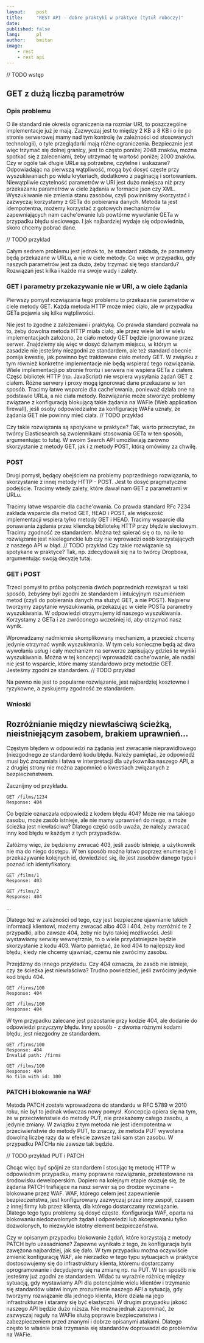 ```yaml
---
layout:    post
title:     "REST API - dobre praktyki w praktyce (tytuł roboczy)"
date:
published: false
lang:      pl
author:    bmitan
image:
    - rest
    - rest api
---
```



// TODO wstęp

## GET z dużą liczbą parametrów
### Opis problemu
O ile standard nie określa ograniczenia na rozmiar URI, to poszczególne implementacje już je mają. Zazwyczaj jest to między 2 KB a 8 KB i o ile po stronie serwerowej mamy nad tym kontrolę (w zależności od stosowanych technologii), o tyle przeglądarki mają różne ograniczenia. Bezpiecznie jest więc trzymać się dolnej granicy, jest to często poniżej 2048 znaków, można spotkać się z zaleceniami, żeby utrzymać tę wartość poniżej 2000 znaków. Czy w ogóle tak długie URLe są potrzebne, czytelne i wskazane? Odpowiadając na pierwszą wątpliwość, mogą być dosyć częste przy wyszukiwaniach po wielu kryteriach, dodatkowo z paginacją i sortowaniem. Niewątpliwie czytelność parametrów w URI jest dużo mniejsza niż przy przekazaniu parametrów w ciele żądania w formacie json czy XML. Wyszukiwanie nie zmienia stanu zasobów, czyli powinniśmy skorzystać i zazwyczaj korzystamy z GETa do pobierania danych. Metoda ta jest idempotentna, możemy korzystać z gotowych  mechanizmów zapewniających nam cache'owanie lub powtórne wywołanie GETa w przypadku błędu sieciowego. I jak najbardziej wydaje się odpowiednia, skoro chcemy pobrać dane.

// TODO przykład

Całym sednem problemu jest jednak to, że standard zakłada, że parametry będą przekazane w URLu, a nie w ciele metody. Co więc w przypadku, gdy naszych parametrów jest za dużo, żeby trzymać się tego standardu? Rozwiązań jest kilka i każde ma swoje wady i zalety.

### GET i parametry przekazywanie nie w URI, a w ciele żądania
Pierwszy pomysł rozwiązania tego problemu to przekazanie parametrów w ciele metody GET. Każda metoda HTTP może mieć ciało, ale w przypadku GETa pojawia się kilka wątpliwości.

Nie jest to zgodne z założeniami i praktyką. Co prawda standard pozwala na to, żeby dowolna metoda HTTP miała ciało, ale przez wiele lat i w wielu implementacjach założono, że ciało metody GET będzie ignorowane przez serwer. Znajdziemy się więc w dosyć dziwnym miejscu, w którym w zasadzie nie jesteśmy niezgodni ze standardem, ale też standard obecnie pomija kwestię, jak powinno być traktowane ciało metody GET. W związku z tym również konkretne implementacje nie będą wspierać tego rozwiązania.
Wiele implementacji po stronie frontu i serwera nie wspiera GETa z ciałem. Część bibliotek HTTP (np. JavaScript) nie wspiera wysyłania żądań GET z ciałem. Różne serwery i proxy mogą ignorować dane przekazane w ten sposób.
Tracimy łatwe wsparcie dla cache'owania, ponieważ działa one na podstawie URLa, a nie ciała metody.
Rozwiązanie może stworzyć problemy związane z konfiguracją blokującą takie żądania na WAFie (Web application firewall), jeśli osoby odpowiedzialne za konfigurację WAFa uznały, że żądania GET nie powinny mieć ciała.
// TODO przykład

Czy takie rozwiązania są spotykane w praktyce? Tak, warto przeczytać, że twórcy Elasticsearch są zwolennikami stosowania GETa w ten sposób, argumentując to tutaj. W swoim Search API umożliwiają zarówno skorzystanie z metody GET, jak i z metody POST, którą omówimy za chwilę.

### POST
Drugi pomysł, będący obejściem na problemy poprzedniego rozwiązania, to skorzystanie z innej metody HTTP - POST.  Jest to dosyć pragmatyczne podejście. Tracimy wtedy zalety, które dawał nam GET z parametrami w URLu.

Tracimy łatwe wsparcie dla cache'owania. Co prawda standard RFc 7234 zakłada wsparcie dla metod GET, HEAD i POST, ale większość implementacji wspiera tylko metody GET i HEAD.
Tracimy wsparcie dla ponawiania żądania przez kliencką bibliotekę HTTP przy błędzie sieciowym.
Tracimy zgodność ze standardem. Można też spierać się o to, na ile to rozwiązanie jest nieeleganckie lub czy nie wprowadzi osób korzystających z naszego API w błąd.
// TODO przykład
Czy takie rozwiązanie są spotykane w praktyce? Tak, np. zdecydowali się na to twórcy Dropboxa, argumentując swoją decyzję tutaj.

### GET i POST
Trzeci pomysł to próba połączenia dwóch poprzednich rozwiązań w taki sposób, żebyśmy byli zgodni ze standardem i intuicyjnym rozumieniem metod (czyli do pobierania danych ma służyć GET, a nie POST). Najpierw tworzymy zapytanie wyszukiwania, przekazując w ciele POSTa parametry wyszukiwania. W odpowiedzi otrzymujemy id naszego wyszukiwania. Korzystamy z GETa i ze zwróconego wcześniej id, aby otrzymać nasz wynik.

Wprowadzamy nadmiernie skomplikowany mechanizm, a przecież chcemy jedynie otrzymać wynik wyszukiwania. W tym celu konieczne będą aż dwa wywołania usług i cały mechanizm na serwerze zapisujący gdzieś te wyniki wyszukiwania.
Można w tej koncepcji wprowadzić cache'owanie, ale nadal nie jest to wsparcie, które mamy standardowo przy metodzie GET.
Jesteśmy zgodni ze standardem.
// TODO przykład

Na pewno nie jest to popularne rozwiązanie, jest najbardziej kosztowne i ryzykowne, a zyskujemy zgodność ze standardem.

### Wnioski

## Rozróżnianie między niewłaściwą ścieżką, nieistniejącym zasobem, brakiem uprawnień...

Częstym błędem w odpowiedzi na żądania jest zwracanie nieprawidłowego (niezgodnego ze standardem) kodu błędu.  Należy pamiętać, że odpowiedź musi być zrozumiała i łatwa w interpretacji dla użytkownika naszego API, a z drugiej strony nie można zapomnieć o kwestiach związanych z bezpieczeństwem.

Zacznijmy od przykładu.

```
GET /films/1234
Response: 404
```

Co będzie oznaczała odpowiedź z kodem błędu 404? Może nie ma takiego zasobu, może zasób istnieje, ale nie mamy uprawnień do niego, a może ścieżka jest niewłaściwa? Dlatego część osób uważa, że należy zwracać inny kod błędu w każdym z tych przypadków.

Załóżmy więc, że będziemy zwracać 403, jeśli zasób istnieje, a użytkownik nie ma do niego dostępu. W ten sposób można łatwo poprzez enumerację i przekazywanie kolejnych id, dowiedzieć się, ile jest zasobów danego typu i poznać ich identyfikatory.

```
GET /films/1
Response: 403
```

```
GET /films/2
Response: 404
```

...


Dlatego też w zależności od tego, czy jest bezpieczne ujawnianie takich informacji klientowi, możemy zwracać albo 403 i 404, żeby rozróżnić te 2 przypadki, albo zawsze 404, żeby nie było takiej możliwości. Jeśli wystawiamy serwisy wewnętrznie, to o wiele przydatniejsze będzie skorzystanie z kodu 403.  Warto pamiętać, że kod 404 to najlepszy kod błędu, kiedy nie chcemy ujawniać, czemu nie zwrócimy zasobu.



Przejdźmy do innego przykładu. Czy 404 oznacza, że zasób nie istnieje, czy że ścieżka jest niewłaściwa? Trudno powiedzieć, jeśli zwrócimy jedynie kod błędu 404.

```
GET /firms/100
Response: 404
```

```
GET /films/100
Response: 404
```
W tym przypadku zalecane jest pozostanie przy kodzie 404, ale dodanie do odpowiedzi przyczyny błędu. Inny sposób - z dwoma różnymi kodami błędu, jest niezgodny ze standardem.

```
GET /firms/100
Response: 404
Invalid path: /firms
```

```
GET /films/100
Response: 404
No film with id: 100
```

### PATCH i blokowanie na WAF

Metoda PATCH została wprowadzona do standardu w RFC 5789 w 2010 roku, nie był to jednak wówczas nowy pomysł. Koncepcja opiera się na tym, że w przeciwieństwie do metody PUT, nie przekażemy całego zasobu, a jedynie zmiany. W związku z tym metoda nie jest idempotentna w przeciwieństwie do metody PUT, to znaczy, że metoda PUT wywołana dowolną liczbę razy da w efekcie zawsze taki sam stan zasobu. W przypadku PATCHa nie zawsze tak będzie.

// TODO przykład PUT i PATCH

Chcąc więc być spójni ze standardem i stosując tę metodę HTTP w odpowiednim przypadku, mamy poprawne rozwiązanie, przetestowane na środowisku deweloperskim. Dopiero na kolejnym etapie okazuje się, że żądania PATCH trafiające na nasz serwer są po drodze wycinane - blokowane przez WAF. WAF, którego celem jest zapewnienie bezpieczeństwa, jest konfigurowany zazwyczaj przez inny zespół, czasem z innej firmy lub przez klienta, dla którego dostarczamy rozwiązanie. Dlatego tego typu problemy są dosyć częste. Konfiguracja WAF, oparta na blokowaniu niedozwolonych żądań i odpowiedzi lub akceptowaniu tylko dozwolonych, to niezwykle istotny element bezpieczeństwa.

Czy w opisanym przypadku blokowanie żądań, które korzystają z metody PATCH było uzasadnione? Zapewne wynikało z tego, że konfiguracja była zawężona najbardziej, jak się dało. W tym przypadku można oczywiście zmienić konfigurację WAF, ale nierzadko w tego typu sytuacjach w praktyce dostosowujemy się do infrastruktury klienta, któremu dostarczamy oprogramowanie i decydujemy się na zmianę np. na PUT. W ten sposób nie jesteśmy już zgodni ze standardem. Widać tu wyraźnie różnicę między sytuacją, gdy wystawiamy API dla potencjalnie wielu klientów i trzymanie się standardów ułatwi innym zrozumienie naszego API a sytuacją, gdy tworzymy rozwiązanie dla jednego klienta, które działa na jego infrastrukturze i staramy się być elastyczni. W drugim przypadku jakość naszego API będzie dużo niższa. Nie można jednak zapominać, że zazwyczaj reguły na WAFie służą poprawie bezpieczeństwa i zabezpieczeniem przed znanymi i dobrze opisanymi atakami. Dlatego często to właśnie brak trzymania się standardów doprowadzi do problemów na WAFie.
